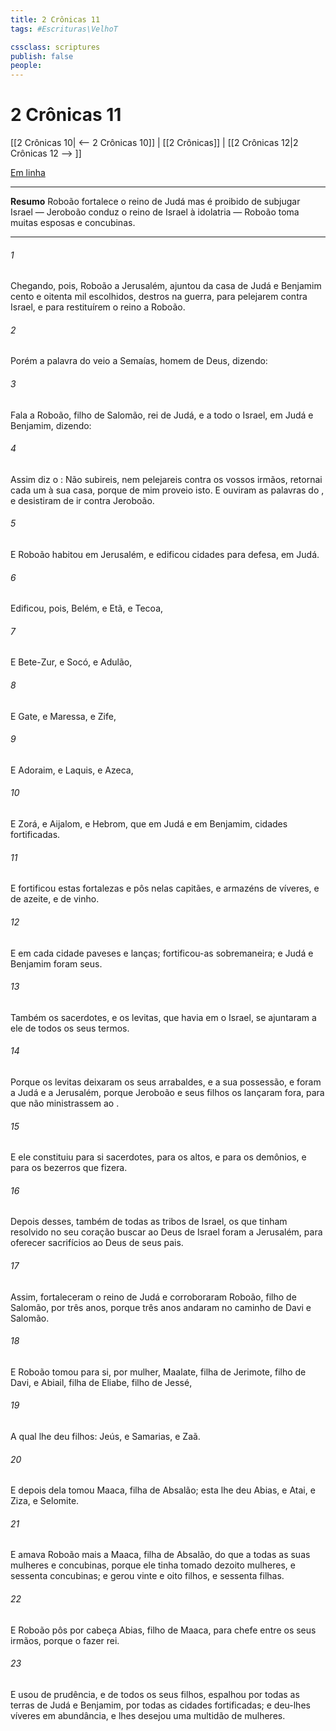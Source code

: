 ```yaml
---
title: 2 Crônicas 11
tags: #Escrituras\VelhoT

cssclass: scriptures
publish: false
people:
---
```


# 2 Crônicas 11
[[2 Crônicas 10| <-- 2 Crônicas 10]] | [[2 Crônicas]] | [[2 Crônicas 12|2 Crônicas 12 --> ]]

[Em linha](https://churchofjesuschrist.org/study/scriptures/ot/2-chr/11?lang=por)

---
__Resumo__
Roboão fortalece o reino de Judá mas é proibido de subjugar Israel — Jeroboão conduz o reino de Israel à idolatria — Roboão toma muitas esposas e concubinas.

---
###### 1 
Chegando, pois, Roboão a Jerusalém, ajuntou da casa de Judá e Benjamim cento e oitenta mil escolhidos, destros na guerra, para pelejarem contra Israel, e para restituírem o reino a Roboão.

###### 2 
Porém a palavra do  veio a Semaías, homem de Deus, dizendo:

###### 3 
Fala a Roboão, filho de Salomão, rei de Judá, e a todo o Israel, em Judá e Benjamim, dizendo:

###### 4 
Assim diz o : Não subireis, nem pelejareis contra os vossos irmãos, retornai cada um à sua casa, porque de mim proveio isto. E ouviram as palavras do , e desistiram de ir contra Jeroboão.

###### 5 
E Roboão habitou em Jerusalém, e edificou cidades para defesa, em Judá.

###### 6 
Edificou, pois, Belém, e Etã, e Tecoa,

###### 7 
E Bete-Zur, e Socó, e Adulão,

###### 8 
E Gate, e Maressa, e Zife,

###### 9 
E Adoraim, e Laquis, e Azeca,

###### 10 
E Zorá, e Aijalom, e Hebrom, que  em Judá e em Benjamim, cidades fortificadas.

###### 11 
E fortificou estas fortalezas e pôs nelas capitães, e armazéns de víveres, e de azeite, e de vinho.

###### 12 
E  em cada cidade paveses e lanças; fortificou-as sobremaneira; e Judá e Benjamim foram seus.

###### 13 
Também os sacerdotes, e os levitas, que havia em  o Israel, se ajuntaram a ele de todos os seus termos.

###### 14 
Porque os levitas deixaram os seus arrabaldes, e a sua possessão, e foram a Judá e a Jerusalém, porque Jeroboão e seus filhos os lançaram fora, para que não ministrassem ao .

###### 15 
E ele constituiu para si sacerdotes, para os altos, e para os demônios, e para os bezerros que fizera.

###### 16 
Depois desses, também de todas as tribos de Israel, os que tinham resolvido no seu coração buscar ao  Deus de Israel foram a Jerusalém, para oferecer sacrifícios ao  Deus de seus pais.

###### 17 
Assim, fortaleceram o reino de Judá e corroboraram Roboão, filho de Salomão, por três anos, porque três anos andaram no caminho de Davi e Salomão.

###### 18 
E Roboão tomou para si, por mulher, Maalate, filha de Jerimote, filho de Davi, e Abiail, filha de Eliabe, filho de Jessé,

###### 19 
A qual lhe deu filhos: Jeús, e Samarias, e Zaã.

###### 20 
E depois dela tomou Maaca, filha de Absalão; esta lhe deu Abias, e Atai, e Ziza, e Selomite.

###### 21 
E amava Roboão mais a Maaca, filha de Absalão, do que a todas as suas  mulheres e concubinas, porque ele tinha tomado dezoito mulheres, e sessenta concubinas; e gerou vinte e oito filhos, e sessenta filhas.

###### 22 
E Roboão pôs por cabeça Abias, filho de Maaca, para  chefe entre os seus irmãos, porque o  fazer rei.

###### 23 
E usou de prudência, e de todos os seus filhos, espalhou  por todas as terras de Judá e Benjamim, por todas as cidades fortificadas; e deu-lhes víveres em abundância, e lhes desejou uma multidão de mulheres.

